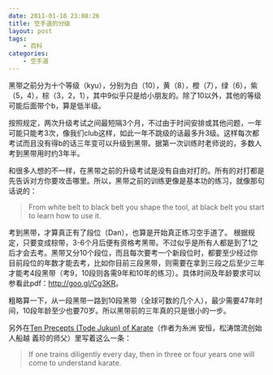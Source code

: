 ```yaml
---
date: 2011-01-18 23:08:26
title: 空手道的分级
layout: post
tags:
    - 百科
categories:
    - 空手道
---
```


黑带之前分为十个等级（kyu），分别为白（10），黄（8），橙（7），绿（6），紫（5，4），棕（3，2，1），其中9似乎只是给小朋友的。除了10以外，其他的等级可能后面带个b，算是低半级。

按照规定，两次升级考试之间最短隔3个月，不过由于时间安排或其他问题，一年可能只能考3次，像我们club这样，如此一年不跳级的话最多升3级。这样每次都考试而且没有得b的话三年变可以升级到黑带。据第一次训练时老师说的，多数人考到黑带用时约3年半。

和很多人想的不一样，在黑带之前的升级考试是没有自由对打的。所有的对打都是先告诉对方你要攻击哪里。所以，黑带之前的训练更像是基本功的练习，就像那句话说的：

<blockquote>From white belt to black belt you shape the tool, at black belt you start to learn how to use it.</blockquote>

考到黑带，才算真正有了段位（Dan），也算是开始真正练习空手道了。
根据规定，只要变成棕带，3-6个月后便有资格考黑带。不过似乎是所有人都是到了1之后才会去考。黑带又分10个段位，而且每次要考一个新段位时，都要至少经过你目前段位的年数才能去考，比如你目前三段黑带，则需要在拿到三段之后至少三年才能考4段黑带（考9，10段则各需9年和10年的练习）。具体时间及年龄要求可以参看此pdf：<a href="http://goo.gl/Cg3KR">http://goo.gl/Cg3KR</a>。

粗略算一下，从一段黑带一路到10段黑带（全球可数的几个人），最少需要47年时间，10段年龄至少也要70岁。所以黑带前的三年真的只是很小的一步。

另外在<a href="http://en.wikipedia.org/wiki/Ank%C5%8D_Itosu">Ten Precepts (Tode Jukun) of Karate</a>（作者为糸洲 安恒，松涛馆流创始人船越 義珍的师父）里写着这么一条：

<blockquote>If one trains diligently every day, then in three or four years one will come to understand karate.</blockquote>
